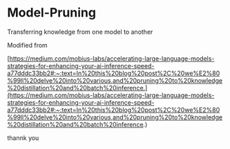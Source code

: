 # Model-Pruning
Transferring knowledge from one model to another









Modified from

[https://medium.com/mobius-labs/accelerating-large-language-models-strategies-for-enhancing-your-ai-inference-speed-a77dddc33bb2#:~:text=In%20this%20blog%20post%2C%20we%E2%80%99ll%20delve%20into%20various,and%20pruning%20to%20knowledge%20distillation%20and%20batch%20inference.](https://medium.com/mobius-labs/accelerating-large-language-models-strategies-for-enhancing-your-ai-inference-speed-a77dddc33bb2#:~:text=In%20this%20blog%20post%2C%20we%E2%80%99ll%20delve%20into%20various,and%20pruning%20to%20knowledge%20distillation%20and%20batch%20inference.)


thannk you
